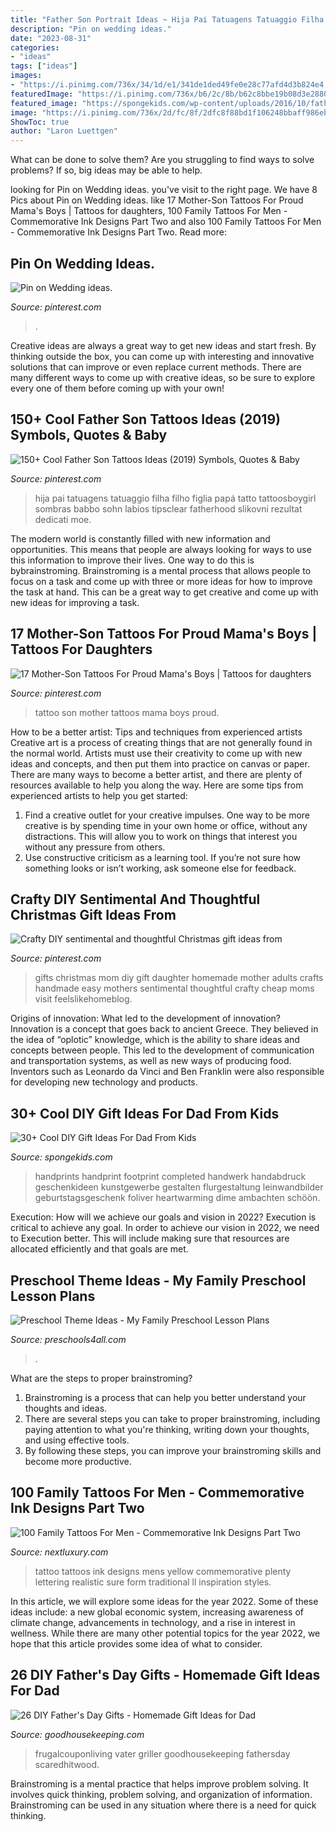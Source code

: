 ```yaml
---
title: "Father Son Portrait Ideas ~ Hija Pai Tatuagens Tatuaggio Filha Filho Figlia Papá Tatto Tattoosboygirl Sombras Babbo Sohn Labios Tipsclear Fatherhood Slikovni Rezultat Dedicati Moe"
description: "Pin on wedding ideas."
date: "2023-08-31"
categories:
- "ideas"
tags: ["ideas"]
images:
- "https://i.pinimg.com/736x/34/1d/e1/341de1ded49fe0e28c77afd4d3b824e4.jpg"
featuredImage: "https://i.pinimg.com/736x/b6/2c/8b/b62c8bbe19b08d3e28808898b3cda164.jpg"
featured_image: "https://spongekids.com/wp-content/uploads/2016/10/fathers-day/31-fathers-day-ideas.jpg"
image: "https://i.pinimg.com/736x/2d/fc/8f/2dfc8f88bd1f106248bbaff986eb3028.jpg"
ShowToc: true
author: "Laron Luettgen"
---
```



What can be done to solve them?
Are you struggling to find ways to solve problems? If so, big ideas may be able to help.

	

		
looking for Pin on Wedding ideas. you've visit to the right page. We have 8 Pics about Pin on Wedding ideas. like 17 Mother-Son Tattoos For Proud Mama&#039;s Boys | Tattoos for daughters, 100 Family Tattoos For Men - Commemorative Ink Designs Part Two and also 100 Family Tattoos For Men - Commemorative Ink Designs Part Two. Read more:
		
    
## Pin On Wedding Ideas.

<img loading=lazy src="https://i.pinimg.com/736x/c0/93/cf/c093cf721d59c855b3da6c6aa5fc6a5e.jpg" onerror="this.onerror=null;this.src='https://tse4.mm.bing.net/th?id=OIP.m84UJ6Z_fxvQ91EmAYE3uQHaJ4&amp;pid=15.1';" alt="Pin on Wedding ideas.">

_Source: pinterest.com_

>. 

	

Creative ideas are always a great way to get new ideas and start fresh. By thinking outside the box, you can come up with interesting and innovative solutions that can improve or even replace current methods. There are many different ways to come up with creative ideas, so be sure to explore every one of them before coming up with your own!

    
## 150+ Cool Father Son Tattoos Ideas (2019) Symbols, Quotes &amp; Baby

<img loading=lazy src="https://i.pinimg.com/736x/2d/fc/8f/2dfc8f88bd1f106248bbaff986eb3028.jpg" onerror="this.onerror=null;this.src='https://tse4.mm.bing.net/th?id=OIP.31s79u7kIZMhmzoCSQsVEwHaJ8&amp;pid=15.1';" alt="150+ Cool Father Son Tattoos Ideas (2019) Symbols, Quotes &amp; Baby">

_Source: pinterest.com_

>hija pai tatuagens tatuaggio filha filho figlia papá tatto tattoosboygirl sombras babbo sohn labios tipsclear fatherhood slikovni rezultat dedicati moe. 

	

The modern world is constantly filled with new information and opportunities. This means that people are always looking for ways to use this information to improve their lives. One way to do this is bybrainstroming. Brainstroming is a mental process that allows people to focus on a task and come up with three or more ideas for how to improve the task at hand. This can be a great way to get creative and come up with new ideas for improving a task.

    
## 17 Mother-Son Tattoos For Proud Mama&#039;s Boys | Tattoos For Daughters

<img loading=lazy src="https://i.pinimg.com/736x/b6/2c/8b/b62c8bbe19b08d3e28808898b3cda164.jpg" onerror="this.onerror=null;this.src='https://tse1.mm.bing.net/th?id=OIP.I92mVxurvvU8cyog4duspAHaHX&amp;pid=15.1';" alt="17 Mother-Son Tattoos For Proud Mama&#039;s Boys | Tattoos for daughters">

_Source: pinterest.com_

>tattoo son mother tattoos mama boys proud. 

	

How to be a better artist: Tips and techniques from experienced artists
Creative art is a process of creating things that are not generally found in the normal world. Artists must use their creativity to come up with new ideas and concepts, and then put them into practice on canvas or paper. There are many ways to become a better artist, and there are plenty of resources available to help you along the way. Here are some tips from experienced artists to help you get started: 
1. Find a creative outlet for your creative impulses. One way to be more creative is by spending time in your own home or office, without any distractions. This will allow you to work on things that interest you without any pressure from others. 
2. Use constructive criticism as a learning tool. If you’re not sure how something looks or isn’t working, ask someone else for feedback.

    
## Crafty DIY Sentimental And Thoughtful Christmas Gift Ideas From

<img loading=lazy src="https://i.pinimg.com/736x/34/1d/e1/341de1ded49fe0e28c77afd4d3b824e4.jpg" onerror="this.onerror=null;this.src='https://tse4.mm.bing.net/th?id=OIP.VEAzCchrbOoLuDSDbSpdEQHaPV&amp;pid=15.1';" alt="Crafty DIY sentimental and thoughtful Christmas gift ideas from">

_Source: pinterest.com_

>gifts christmas mom diy gift daughter homemade mother adults crafts handmade easy mothers sentimental thoughtful crafty cheap moms visit feelslikehomeblog. 

	

Origins of innovation: What led to the development of innovation?
Innovation is a concept that goes back to ancient Greece. They believed in the idea of “oplotic” knowledge, which is the ability to share ideas and concepts between people. This led to the development of communication and transportation systems, as well as new ways of producing food. Inventors such as Leonardo da Vinci and Ben Franklin were also responsible for developing new technology and products.

    
## 30+ Cool DIY Gift Ideas For Dad From Kids

<img loading=lazy src="https://spongekids.com/wp-content/uploads/2016/10/fathers-day/31-fathers-day-ideas.jpg" onerror="this.onerror=null;this.src='https://tse1.mm.bing.net/th?id=OIP.udnlQufzLYkD1T9ffuLzWQHaJ4&amp;pid=15.1';" alt="30+ Cool DIY Gift Ideas For Dad From Kids">

_Source: spongekids.com_

>handprints handprint footprint completed handwerk handabdruck geschenkideen kunstgewerbe gestalten flurgestaltung leinwandbilder geburtstagsgeschenk foliver heartwarming dime ambachten schöön. 

	

Execution: How will we achieve our goals and vision in 2022?
Execution is critical to achieve any goal. In order to achieve our vision in 2022, we need to Execution better. This will include making sure that resources are allocated efficiently and that goals are met.

    
## Preschool Theme Ideas - My Family Preschool Lesson Plans

<img loading=lazy src="https://www.preschools4all.com/images/preschool-theme-ideas-3.jpg" onerror="this.onerror=null;this.src='https://tse2.mm.bing.net/th?id=OIP.N6_lihZGi2AYaRF_gFoCcgAAAA&amp;pid=15.1';" alt="Preschool Theme Ideas - My Family Preschool Lesson Plans">

_Source: preschools4all.com_

>. 

	

What are the steps to proper brainstroming?
1. Brainstroming is a process that can help you better understand your thoughts and ideas.
2. There are several steps you can take to proper brainstroming, including paying attention to what you're thinking, writing down your thoughts, and using effective tools.
3. By following these steps, you can improve your brainstroming skills and become more productive.

    
## 100 Family Tattoos For Men - Commemorative Ink Designs Part Two

<img loading=lazy src="http://nextluxury.com/wp-content/uploads/mens-shoulders-bright-yellow-dad-with-baby-family-tattoo.jpg" onerror="this.onerror=null;this.src='https://tse1.mm.bing.net/th?id=OIP.Y0blqoGZLHBQRGLuLHypJQHaHa&amp;pid=15.1';" alt="100 Family Tattoos For Men - Commemorative Ink Designs Part Two">

_Source: nextluxury.com_

>tattoo tattoos ink designs mens yellow commemorative plenty lettering realistic sure form traditional ll inspiration styles. 

	

In this article, we will explore some ideas for the year 2022. Some of these ideas include: a new global economic system, increasing awareness of climate change, advancements in technology, and a rise in interest in wellness. While there are many other potential topics for the year 2022, we hope that this article provides some idea of what to consider.

    
## 26 DIY Father&#039;s Day Gifts - Homemade Gift Ideas For Dad

<img loading=lazy src="https://hips.hearstapps.com/ghk.h-cdn.co/assets/17/18/grill-display-the-rustic-willow.jpg?crop=0.9995119570522205xw:1xh;center,top&amp;resize=480:*" onerror="this.onerror=null;this.src='https://tse1.mm.bing.net/th?id=OIP.TOFowai_tVOccijCNVU-pQHaLH&amp;pid=15.1';" alt="26 DIY Father&#039;s Day Gifts - Homemade Gift Ideas for Dad">

_Source: goodhousekeeping.com_

>frugalcouponliving vater griller goodhousekeeping fathersday scaredhitwood. 

	

Brainstroming is a mental practice that helps improve problem solving. It involves quick thinking, problem solving, and organization of information. Brainstroming can be used in any situation where there is a need for quick thinking.

